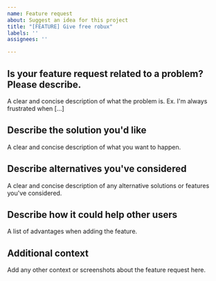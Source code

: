 ```yaml
---
name: Feature request
about: Suggest an idea for this project
title: "[FEATURE] Give free robux"
labels: ''
assignees: ''

---
```


## Is your feature request related to a problem? Please describe.
A clear and concise description of what the problem is. Ex. I'm always frustrated when [...]

## Describe the solution you'd like
A clear and concise description of what you want to happen.

## Describe alternatives you've considered
A clear and concise description of any alternative solutions or features you've considered.

## Describe how it could help other users
A list of advantages when adding the feature.

## Additional context
Add any other context or screenshots about the feature request here.
